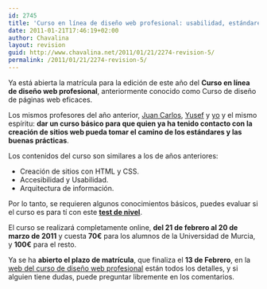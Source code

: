 ```yaml
---
id: 2745
title: 'Curso en línea de diseño web profesional: usabilidad, estándares y arquitectura de información (2ª edición)'
date: 2011-01-21T17:46:19+02:00
author: Chavalina
layout: revision
guid: http://www.chavalina.net/2011/01/21/2274-revision-5/
permalink: /2011/01/21/2274-revision-5/
---
```

Ya está abierta la matrícula para la edición de este año del **Curso en línea de diseño web profesional**, anteriormente conocido como Curso de diseño de páginas web eficaces.

Los mismos profesores del año anterior, [Juan Carlos](http://usalo.es/los-autores#jc), [Yusef](http://www.nosolousabilidad.com/hassan/) y [yo](http://www.inmabermejo.com/) y el mismo espíritu: **dar un curso básico para que quien ya ha tenido contacto con la creación de sitios web pueda tomar el camino de los estándares y las buenas prácticas**.

Los contenidos del curso son similares a los de años anteriores:

  * Creación de sitios con HTML y CSS.
  * Accesibilidad y Usabilidad.
  * Arquitectura de información.

Por lo tanto, se requieren algunos conocimientos básicos, puedes evaluar si el curso es para tí con este **[test de nivel](http://www.um.es/estudios/cursos/webpro/form.php)**.

El curso se realizará completamente online, **del 21 de febrero al 20 de marzo de 2011** y cuesta **70€** para los alumnos de la Universidad de Murcia, y **100€** para el resto.

Ya se ha **abierto el plazo de matrícula**, que finaliza el **13 de Febrero**, en la <a href="http://www.um.es/estudios/cursos/webpro/" target="_blank">web del curso de diseño web profesional</a> están todos los detalles, y si alguien tiene dudas, puede preguntar libremente en los comentarios.